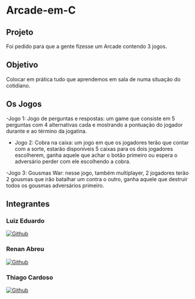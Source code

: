 # Arcade-em-C

## Projeto
  Foi pedido para que a gente fizesse um Arcade contendo 3 jogos.
  
## Objetivo
  Colocar em prática tudo que aprendemos em sala de numa situação do cotidiano.
  
## Os Jogos

 -Jogo 1:
   Jogo de perguntas e respostas: um game que consiste em 5 perguntas com 4 alternativas cada
   e mostrando a pontuação do jogador durante e ao término da jogatina.
   
 - Jogo 2:
    Cobra na caixa: um jogo em que os jogadores terão que contar com a sorte, estarão disponíveis
    5 caixas para os dois jogadores escolherem, ganha aquele que achar o botão primeiro ou espera 
    o adversário perder com ele escolhendo a cobra.
   
 -Jogo 3:
   Gousmas War: nesse jogo, também multiplayer, 2 jogadores terão 2 gousmas que irão batalhar
   um contra o outro, ganha aquele que destruir todos os gousmas adversários primeiro.
   
## Integrantes

### Luiz Eduardo
 [![Github](https://img.shields.io/badge/GitHub-100000?style=for-the-badge&logo=github&logoColor=white)](https://github.com/LuizEdNeto05)


### Renan Abreu
 [![Github](https://img.shields.io/badge/GitHub-100000?style=for-the-badge&logo=github&logoColor=white)](https://github.com/RenanAbreu09)


### Thiago Cardoso
 [![Github](https://img.shields.io/badge/GitHub-100000?style=for-the-badge&logo=github&logoColor=white)](https://github.com/ThiagoCardoso03)
